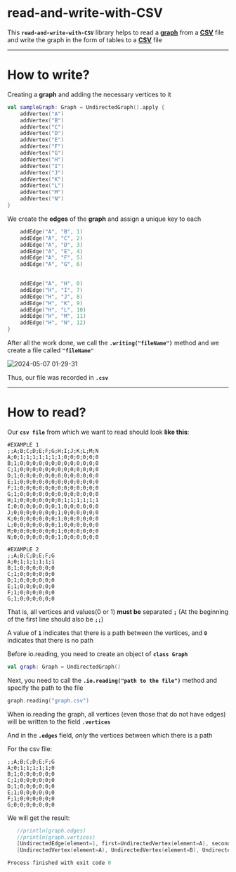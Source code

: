# read-and-write-with-CSV
This **`read-and-write-with-CSV`** library helps to read a [**graph**](https://en.wikipedia.org/wiki/Graph_(discrete_mathematics)) from a [**CSV**](https://en.wikipedia.org/wiki/Comma-separated_values) file and write the graph in the form of tables to a [**CSV**](https://en.wikipedia.org/wiki/Comma-separated_values) file
___
# How to write?
Creating a **graph** and adding the necessary vertices to it
```kotlin
val sampleGraph: Graph = UndirectedGraph().apply {
    addVertex("A")
    addVertex("B")
    addVertex("C")
    addVertex("D")
    addVertex("E")
    addVertex("F")
    addVertex("G")
    addVertex("H")
    addVertex("I")
    addVertex("J")
    addVertex("K")
    addVertex("L")
    addVertex("M")
    addVertex("N")
}
```
We create the **edges** of the **graph** and assign a unique key to each
``` kotlin
    addEdge("A", "B", 1)
    addEdge("A", "C", 2)
    addEdge("A", "D", 3)
    addEdge("A", "E", 4)
    addEdge("A", "F", 5)
    addEdge("A", "G", 6)

   
    addEdge("A", "H", 0)
    addEdge("H", "I", 7)
    addEdge("H", "J", 8)
    addEdge("H", "K", 9)
    addEdge("H", "L", 10)
    addEdge("H", "M", 11)
    addEdge("H", "N", 12)
}
```
After all the work done, we call the **`.writing("fileName")`** method and we create a file called **`"fileName"`**

![2024-05-07 01-29-31](https://github.com/spbu-coding-2023/graphs-graph-10/assets/117384050/60292ba7-0544-4084-a008-ef9458859e58)



Thus, our file was recorded in **`.csv`**
___
# How to read?

Our **`csv file`** from which we want to read should look **like this**:
```
#EXAMPLE 1                           
;;A;B;C;D;E;F;G;H;I;J;K;L;M;N                                  
A;0;1;1;1;1;1;1;1;0;0;0;0;0;0
B;1;0;0;0;0;0;0;0;0;0;0;0;0;0
C;1;0;0;0;0;0;0;0;0;0;0;0;0;0
D;1;0;0;0;0;0;0;0;0;0;0;0;0;0
E;1;0;0;0;0;0;0;0;0;0;0;0;0;0
F;1;0;0;0;0;0;0;0;0;0;0;0;0;0
G;1;0;0;0;0;0;0;0;0;0;0;0;0;0
H;1;0;0;0;0;0;0;0;1;1;1;1;1;1
I;0;0;0;0;0;0;0;1;0;0;0;0;0;0
J;0;0;0;0;0;0;0;1;0;0;0;0;0;0
K;0;0;0;0;0;0;0;1;0;0;0;0;0;0
L;0;0;0;0;0;0;0;1;0;0;0;0;0;0
M;0;0;0;0;0;0;0;1;0;0;0;0;0;0
N;0;0;0;0;0;0;0;1;0;0;0;0;0;0
```


```
#EXAMPLE 2                       
;;A;B;C;D;E;F;G
A;0;1;1;1;1;1;1
B;1;0;0;0;0;0;0
C;1;0;0;0;0;0;0
D;1;0;0;0;0;0;0
E;1;0;0;0;0;0;0
F;1;0;0;0;0;0;0
G;1;0;0;0;0;0;0
```

That is, all vertices and values(0 or 1) **must be** separated **`;`**  (At the beginning of the first line should also be **`;;`**)

A value of **`1`** indicates that there is a path between the vertices, and **`0`** indicates that there is no path

Before io.reading, you need to create an object of **`class Graph`**
```kotlin
val graph: Graph = UndirectedGraph()
```

Next, you need to call the **`.io.reading("path to the file")`** method and specify the path to the file
```kotlin
graph.reading("graph.csv")
```
When io.reading the graph, all vertices (even those that do not have edges) will be written to the  field **`.vertices`** 

And in the **`.edges`** field, *only* the vertices between which there is a path


For the csv file:
```
;;A;B;C;D;E;F;G
A;0;1;1;1;1;1;0
B;1;0;0;0;0;0;0
C;1;0;0;0;0;0;0
D;1;0;0;0;0;0;0
E;1;0;0;0;0;0;0
F;1;0;0;0;0;0;0
G;0;0;0;0;0;0;0
```
 We will get the result:
 ``` kotlin
    //println(graph.edges)
    //println(graph.vertices)
    [UndirectedEdge(element=1, first=UndirectedVertex(element=A), second=UndirectedVertex(element=B)), UndirectedEdge(element=2, first=UndirectedVertex(element=A), second=UndirectedVertex(element=C)), UndirectedEdge(element=3, first=UndirectedVertex(element=A), second=UndirectedVertex(element=D)), UndirectedEdge(element=4, first=UndirectedVertex(element=A), second=UndirectedVertex(element=E)), UndirectedEdge(element=5, first=UndirectedVertex(element=A), second=UndirectedVertex(element=F))]
    [UndirectedVertex(element=A), UndirectedVertex(element=B), UndirectedVertex(element=C), UndirectedVertex(element=D), UndirectedVertex(element=E), UndirectedVertex(element=F), UndirectedVertex(element=G)]

Process finished with exit code 0
```
